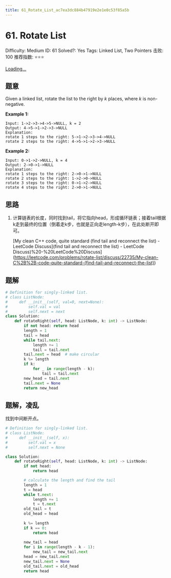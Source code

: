 ```yaml
---
title: 61_Rotate_List_ac7ea3dc884b47919e2e1e0c53f85a5b
---
```


# 61. Rotate List

Difficulty: Medium
ID: 61
Solved?: Yes
Tags: Linked List, Two Pointers
击败: 100
推荐指数: ⭐⭐⭐

[Loading...](https://leetcode.com/problems/rotate-list/)

## 题意

Given a linked list, rotate the list to the right by *k* places, where *k* is non-negative.

**Example 1:**

```
Input: 1->2->3->4->5->NULL, k = 2
Output: 4->5->1->2->3->NULL
Explanation:
rotate 1 steps to the right: 5->1->2->3->4->NULL
rotate 2 steps to the right: 4->5->1->2->3->NULL

```

**Example 2:**

```
Input: 0->1->2->NULL, k = 4
Output: 2->0->1->NULL
Explanation:
rotate 1 steps to the right: 2->0->1->NULL
rotate 2 steps to the right: 1->2->0->NULL
rotate 3 steps to the right: 0->1->2->NULL
rotate 4 steps to the right: 2->0->1->NULL
```

## 思路

1. 计算链表的长度，同时找到tail，将它指向head，形成循环链表；接着tail根据k走到最终的位置（倒着走k步，也就是正向走length-k步），在此处断开即可。
    
    [My clean C++ code, quite standard (find tail and reconnect the list) - LeetCode Discuss](find tail and reconnect the list) - LeetCode Discuss)%20-%20LeetCode%20Discuss](https://leetcode.com/problems/rotate-list/discuss/22735/My-clean-C%2B%2B-code-quite-standard-(find-tail-and-reconnect-the-list))
    

## 题解

```python
# Definition for singly-linked list.
# class ListNode:
#     def __init__(self, val=0, next=None):
#         self.val = val
#         self.next = next
class Solution:
    def rotateRight(self, head: ListNode, k: int) -> ListNode:
        if not head: return head
        length = 1
        tail = head
        while tail.next:
            length += 1
            tail = tail.next
        tail.next = head  # make circular
        k %= length
        if k:
            for _ in range(length - k):
                tail = tail.next
        new_head = tail.next
        tail.next = None
        return new_head
```

## 题解，凌乱

找到中间断开点。

```python
# Definition for singly-linked list.
# class ListNode:
#     def __init__(self, x):
#         self.val = x
#         self.next = None

class Solution:
    def rotateRight(self, head: ListNode, k: int) -> ListNode:
        if not head:
            return head

        # calculate the length and find the tail
        length = 1
        t = head
        while t.next:
            length += 1
            t = t.next
        old_tail = t
        old_head = head
        
        k %= length
        if k == 0:
            return head
        
        new_tail = head
        for i in range(length - k - 1):
            new_tail = new_tail.next
        head = new_tail.next
        new_tail.next = None
        old_tail.next = old_head
        return head
```